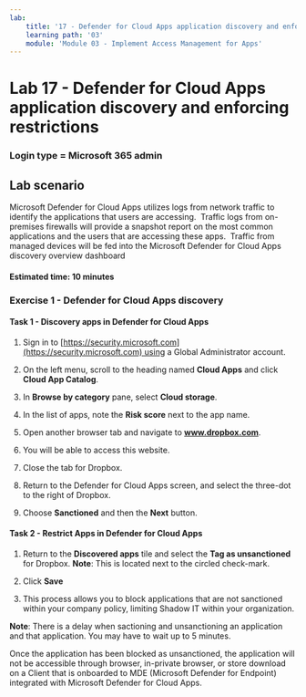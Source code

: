 ```yaml
---
lab:
    title: '17 - Defender for Cloud Apps application discovery and enforcing restrictions'
    learning path: '03'
    module: 'Module 03 - Implement Access Management for Apps'
---
```


# Lab 17 - Defender for Cloud Apps application discovery and enforcing restrictions

### Login type = Microsoft 365 admin

## Lab scenario

Microsoft Defender for Cloud Apps utilizes logs from network traffic to identify the applications that users are accessing.  Traffic logs from on-premises firewalls will provide a snapshot report on the most common applications and the users that are accessing these apps.  Traffic from managed devices will be fed into the Microsoft Defender for Cloud Apps discovery overview dashboard

#### Estimated time: 10 minutes

### Exercise 1 - Defender for Cloud Apps discovery

#### Task 1 - Discovery apps in Defender for Cloud Apps

1. Sign in to [https://security.microsoft.com](https://security.microsoft.com) using a Global Administrator account.

1. On the left menu, scroll to the heading named **Cloud Apps** and click **Cloud App Catalog**.

1. In **Browse by category** pane, select **Cloud storage**.

1. In the list of apps, note the **Risk score** next to the app name.  

1. Open another browser tab and navigate to **www.dropbox.com**.

1. You will be able to access this website.

1. Close the tab for Dropbox.

1. Return to the Defender for Cloud Apps screen, and select the three-dot to the right of Dropbox.

1. Choose **Sanctioned** and then the **Next** button. 

#### Task 2 - Restrict Apps in Defender for Cloud Apps

1. Return to the **Discovered apps** tile and select the **Tag as unsanctioned** for Dropbox.  **Note**: This is located next to the circled check-mark.

1. Click **Save**

1. This process allows you to block applications that are not sanctioned within your company policy, limiting Shadow IT within your organization.

**Note**: There is a delay when sactioning and unsanctioning an application and that application. You may have to wait up to 5 minutes.

Once the application has been blocked as unsanctioned, the application will not be accessible through browser, in-private browser, or store download on a Client that is onboarded to MDE (Microsoft Defender for Endpoint) integrated with Microsoft Defender for Cloud Apps.
